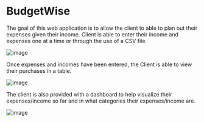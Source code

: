 # BudgetWise

The goal of this web application is to allow the client to able to plan out their expenses given their income. Client is able to enter their income and expenses one at a time or through the use of a CSV file. 

![image](https://user-images.githubusercontent.com/25809527/122983602-2b37bf80-d36a-11eb-874e-2fe7acfc0dc3.png)

Once expenses and incomes have been entered, the Client is able to view their purchases in a table.

![image](https://user-images.githubusercontent.com/25809527/122983931-7a7df000-d36a-11eb-9db3-6df902d9700e.png)

The client is also provided with a dashboard to help visualize their expenses/income  so far and in what categories their expenses/income are.

![image](https://user-images.githubusercontent.com/25809527/122984153-b3b66000-d36a-11eb-9d90-0773b9b1eb99.png)
